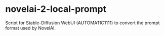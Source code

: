 # novelai-2-local-prompt
Script for Stable-Diffusion WebUI (AUTOMATIC1111) to convert the prompt format used by NovelAI.
